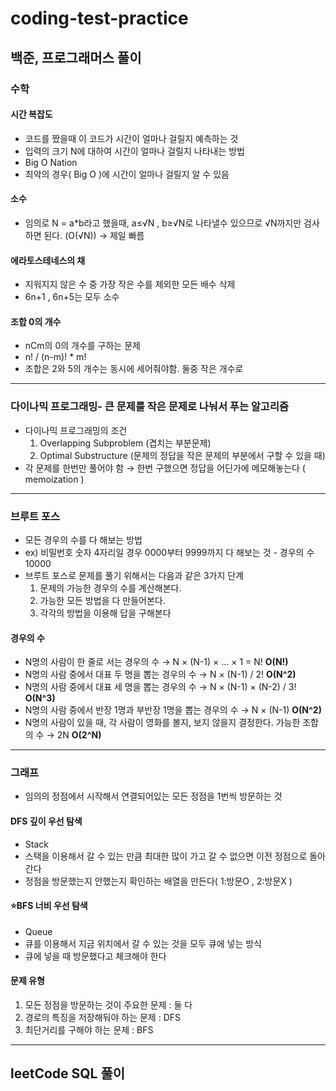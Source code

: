 # coding-test-practice

## 백준, 프로그래머스 풀이 

### 수학

#### 시간 복잡도
- 코드를 짰을때 이 코드가 시간이 얼마나 걸릴지 예측하는 것
- 입력의 크기 N에 대하여 시간이 얼마나 걸릴지 나타내는 방법
- Big O Nation
- 최악의 경우( Big O )에 시간이 얼마나 걸릴지 알 수 있음

#### 소수
- 임의로 N = a*b라고 했을때, a≤√N , b≥√N로 나타낼수 있으므로  √N까지만 검사하면 된다.  (O(√N)) → 제일 빠름

#### 에라토스테네스의 채
- 지워지지 않은 수 중 가장 작은 수를 제외한 모든 배수 삭제
- 6n+1 , 6n+5는 모두 소수

#### 조합 0의 개수
- nCm의 0의 개수를 구하는 문제
- n! / (n-m)! * m!
- 조합은 2와 5의 개수는 동시에 세어줘야함. 둘중 작은 개수로

---

### 다이나믹 프로그래밍- 큰 문제를 작은 문제로 나눠서 푸는 알고리즘  

- 다이나믹 프로그래밍의 조건
    1. Overlapping Subproblem (겹치는 부분문제) 
    2. Optimal Substructure (문제의 정답을 작은 문제의 부분에서 구할 수 있을 때) 
- 각 문제를 한번만 풀어야 함 → 한번 구했으면 정답을 어딘가에 메모해놓는다 ( memoization )

---

### 브루트 포스
- 모든 경우의 수를 다 해보는 방법
- ex) 비밀번호 숫자 4자리일 경우 0000부터 9999까지 다 해보는 것 - 경우의 수 10000
- 브루트 포스로 문제를 풀기 위해서는 다음과 같은 3가지 단계
    1. 문제의 가능한 경우의 수를 계산해본다.
    2. 가능한 모든 방법을 다 만들어본다.
    3. 각각의 방법을 이용해 답을 구해본다

#### 경우의 수
- N명의 사람이 한 줄로 서는 경우의 수 → N × (N-1) × … × 1 = N!  **O(N!)**
- N명의 사람 중에서 대표 두 명을 뽑는 경우의 수 → N × (N-1) / 2!  **O(N^2)**
- N명의 사람 중에서 대표 세 명을 뽑는 경우의 수 → N × (N-1) × (N-2) / 3!  **O(N^3)**
- N명의 사람 중에서 반장 1명과 부반장 1명을 뽑는 경우의 수 → N × (N-1)  **O(N^2)**
- N명의 사람이 있을 때, 각 사람이 영화를 볼지, 보지 않을지 결정한다. 가능한 조합의 수 → 2N  **O(2^N)**

---
### 그래프
- 임의의 정점에서 시작해서 연결되어있는 모든 정점을 1번씩 방문하는 것
#### DFS 깊이 우선 탐색
- Stack
- 스택을 이용해서 갈 수 있는 만큼 최대한 많이 가고 갈 수 없으면 이전 정점으로 돌아간다
- 정점을 방문했는지 안했는지 확인하는 배열을 만든다( 1:방문O , 2:방문X )

#### ⭐BFS 너비 우선 탐색 
- Queue
- 큐를 이용해서 지금 위치에서 갈 수 있는 것을 모두 큐에 넣는 방식
- 큐에 넣을 때 방문했다고 체크해야 한다

#### 문제 유형
1. 모든 정점을 방문하는 것이 주요한 문제 : 둘 다
2. 경로의 특징을 저장해둬야 하는 문제 : DFS
3. 최단거리를 구해야 하는 문제 : BFS

---

## leetCode SQL 풀이


